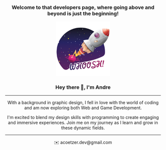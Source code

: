 <section class="header">
    <div class="hero" align="center">
        <h3>
            Welcome to that developers page, where going above and beyond is just the beginning!
        </h3>
        <img 
            src="./assets/profileImage.png" 
            alt="Vector illustration of a toy rocket flying into space with a $5 price tag still attacted by a string"
            width="35%"
        >
        <h3>
            Hey there 👋, I'm <strong>Andre</strong>
        </h3>
    </div>
    <div class="introduction" align="center">
        <hr>
        <p >
            With a background in graphic design, I fell in love with the world of coding and am now exploring both Web and Game Development.
        </p>
        <p>
            I'm excited to blend my design skills with programming to create engaging and immersive experiences. Join me on my journey as I learn and grow in these dynamic fields.
        </p>
        <hr>
    </div>
</section>

<section class="main"></section>
<section class="footer" align="center">
    <p>
        ✉️ acoetzer.dev@gmail.com
    </p>
</section>